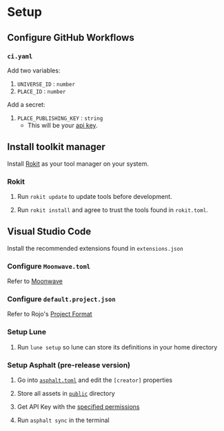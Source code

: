 # Setup
## Configure GitHub Workflows
### `ci.yaml`
Add two variables:
1. `UNIVERSE_ID` : `number`
2. `PLACE_ID` : `number`

Add a secret:
1. `PLACE_PUBLISHING_KEY` : `string`
   * This will be your [api key](https://create.roblox.com/docs/reference/cloud/universes-api/v1).
## Install toolkit manager
Install [Rokit](https://github.com/rojo-rbx/rokit) as your tool manager on your system.
### Rokit
1. Run `rokit update` to update tools before development.

2. Run `rokit install` and agree to trust the tools found in `rokit.toml`.

## Visual Studio Code
Install the recommended extensions found in `extensions.json`

### Configure `Moonwave.toml`
Refer to [Moonwave](https://github.com/evaera/moonwave?tab=readme-ov-file#moonwave)
### Configure `default.project.json`
Refer to Rojo's [Project Format](https://rojo.space/docs/)

### Setup Lune
1. Run `lune setup` so lune can store its definitions in your home directory

### Setup Asphalt (pre-release version)
1. Go into [`asphalt.toml`](asphalt.toml) and edit the `[creator]` properties

2. Store all assets in [`public`](public) directory

3. Get API Key with the [specified permissions](https://github.com/jackTabsCode/asphalt?tab=readme-ov-file#authentication)

4. Run `asphalt sync` in the terminal
